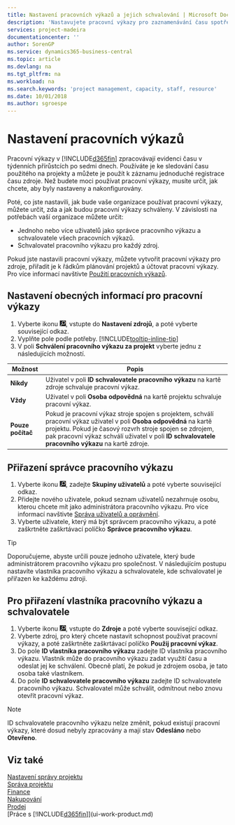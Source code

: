 ```yaml
---
title: Nastavení pracovních výkazů a jejich schvalování | Microsoft Docs
description: 'Nastavujete pracovní výkazy pro zaznamenávání času spotřebovaného na projekty a použití zdrojů, které vám pomohou se správou projektů, správou zaměstnanců a kapacitou'
services: project-madeira
documentationcenter: ''
author: SorenGP
ms.service: dynamics365-business-central
ms.topic: article
ms.devlang: na
ms.tgt_pltfrm: na
ms.workload: na
ms.search.keywords: 'project management, capacity, staff, resource'
ms.date: 10/01/2018
ms.author: sgroespe
---
```

# <a name="set-up-time-sheets"></a>Nastavení pracovních výkazů
Pracovní výkazy v [!INCLUDE[d365fin](includes/d365fin_md.md)] zpracovávají evidenci času v týdenních přírůstcích po sedmi dnech. Používáte je ke sledování času použitého na projekty a můžete je použít k záznamu jednoduché registrace času zdroje. Než budete moci používat pracovní výkazy, musíte určit, jak chcete, aby byly nastaveny a nakonfigurovány.

Poté, co jste nastavili, jak bude vaše organizace používat pracovní výkazy, můžete určit, zda a jak budou pracovní výkazy schváleny. V závislosti na potřebách vaší organizace můžete určit:

* Jednoho nebo více uživatelů jako správce pracovního výkazu a schvalovatele všech pracovních výkazů.
* Schvalovatel pracovního výkazu pro každý zdroj.

Pokud jste nastavili pracovní výkazy, můžete vytvořit pracovní výkazy pro zdroje, přiřadit je k řádkům plánování projektů a účtovat pracovní výkazy. Pro více informací navštivte [Použití pracovních výkazů](projects-how-use-time-sheets.md).

## <a name="to-set-up-general-information-for-time-sheets"></a>Nastavení obecných informací pro pracovní výkazy
1. Vyberte ikonu ![Žárovka, která otevře funkci Řekněte mi](media/ui-search/search_small.png "Řekněte mi, co chcete dělat"), vstupte do **Nastavení zdrojů**, a poté vyberte související odkaz.  
2. Vyplňte pole podle potřeby. [!INCLUDE[tooltip-inline-tip](includes/tooltip-inline-tip_md.md)]
3. V poli **Schválení pracovního výkazu za projekt** vyberte jednu z následujících možností.

| Možnost | Popis |
| --- | --- |
| **Nikdy** |Uživatel v poli **ID schvalovatele pracovního výkazu** na kartě zdroje schvaluje pracovní výkaz. |
| **Vždy** |Uživatel v poli **Osoba odpovědná** na kartě projektu schvaluje pracovní výkaz. |
| **Pouze počítač** |Pokud je pracovní výkaz stroje spojen s projektem, schválí pracovní výkaz uživatel v poli **Osoba odpovědná** na kartě projektu. Pokud je časový rozvrh stroje spojen se zdrojem, pak pracovní výkaz schválí uživatel v poli **ID schvalovatele pracovního výkazu** na kartě zdroje. |

## <a name="to-assign-a-time-sheet-administrator"></a>Přiřazení správce pracovního výkazu
1. Vyberte ikonu ![Žárovky, která otevře funkci Řekněte mi](media/ui-search/search_small.png "Řekněte mi, co chcete dělat"), zadejte **Skupiny uživatelů** a poté vyberte související odkaz.  
2. Přidejte nového uživatele, pokud seznam uživatelů nezahrnuje osobu, kterou chcete mít jako administrátora pracovního výkazu. Pro více informací navštivte [Správa uživatelů a oprávnění](ui-how-users-permissions.md).
3. Vyberte uživatele, který má být správcem pracovního výkazu, a poté zaškrtněte zaškrtávací políčko **Správce pracovního výkazu**.  

> [!TIP]  
>   Doporučujeme, abyste určili pouze jednoho uživatele, který bude administrátorem pracovního výkazu pro společnost. V následujícím postupu nastavíte vlastníka pracovního výkazu a schvalovatele, kde schvalovatel je přiřazen ke každému zdroji.  

## <a name="to-assign-a-time-sheets-owner-and-approver"></a>Pro přiřazení vlastníka pracovního výkazu a schvalovatele
1. Vyberte ikonu ![Žárovku, která otevře funkci Řeknete mi](media/ui-search/search_small.png "Řekněte mi, co chcete dělat"), vstupte do **Zdroje** a poté vyberte související odkaz.
2. Vyberte zdroj, pro který chcete nastavit schopnost používat pracovní výkazy, a poté zaškrtněte zaškrtávací políčko **Použij pracovní výkaz**.  
3. Do pole **ID vlastníka pracovního výkazu** zadejte ID vlastníka pracovního výkazu. Vlastník může do pracovního výkazu zadat využití času a odeslat jej ke schválení. Obecně platí, že pokud je zdrojem osoba, je tato osoba také vlastníkem.  
4. Do pole **ID schvalovatele pracovního výkazu**  zadejte ID schvalovatele pracovního výkazu. Schvalovatel může schválit, odmítnout nebo znovu otevřít pracovní výkaz.  

> [!NOTE]  
>   ID schvalovatele pracovního výkazu nelze změnit, pokud existují pracovní výkazy, které dosud nebyly zpracovány a mají stav **Odesláno** nebo **Otevřeno**.

## <a name="see-also"></a>Viz také
[Nastavení správy projektu](projects-setup-projects.md)  
[Správa projektu](projects-manage-projects.md)  
[Finance](finance.md)  
[Nakupování](purchasing-manage-purchasing.md)         
[Prodej](sales-manage-sales.md)      
[Práce s [!INCLUDE[d365fin](includes/d365fin_md.md)]](ui-work-product.md)  
